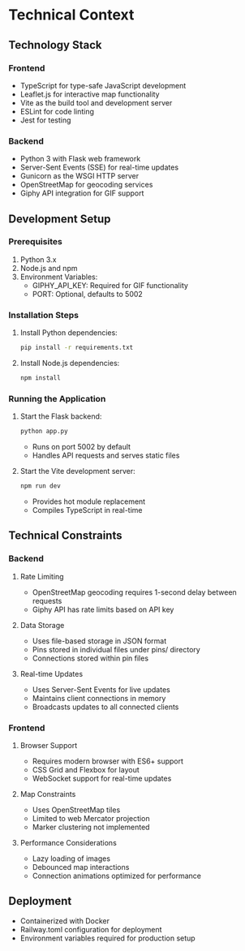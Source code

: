 # Technical Context

## Technology Stack

### Frontend
- TypeScript for type-safe JavaScript development
- Leaflet.js for interactive map functionality
- Vite as the build tool and development server
- ESLint for code linting
- Jest for testing

### Backend
- Python 3 with Flask web framework
- Server-Sent Events (SSE) for real-time updates
- Gunicorn as the WSGI HTTP server
- OpenStreetMap for geocoding services
- Giphy API integration for GIF support

## Development Setup

### Prerequisites
1. Python 3.x
2. Node.js and npm
3. Environment Variables:
   - GIPHY_API_KEY: Required for GIF functionality
   - PORT: Optional, defaults to 5002

### Installation Steps
1. Install Python dependencies:
   ```bash
   pip install -r requirements.txt
   ```

2. Install Node.js dependencies:
   ```bash
   npm install
   ```

### Running the Application
1. Start the Flask backend:
   ```bash
   python app.py
   ```
   - Runs on port 5002 by default
   - Handles API requests and serves static files

2. Start the Vite development server:
   ```bash
   npm run dev
   ```
   - Provides hot module replacement
   - Compiles TypeScript in real-time

## Technical Constraints

### Backend
1. Rate Limiting
   - OpenStreetMap geocoding requires 1-second delay between requests
   - Giphy API has rate limits based on API key

2. Data Storage
   - Uses file-based storage in JSON format
   - Pins stored in individual files under pins/ directory
   - Connections stored within pin files

3. Real-time Updates
   - Uses Server-Sent Events for live updates
   - Maintains client connections in memory
   - Broadcasts updates to all connected clients

### Frontend
1. Browser Support
   - Requires modern browser with ES6+ support
   - CSS Grid and Flexbox for layout
   - WebSocket support for real-time updates

2. Map Constraints
   - Uses OpenStreetMap tiles
   - Limited to web Mercator projection
   - Marker clustering not implemented

3. Performance Considerations
   - Lazy loading of images
   - Debounced map interactions
   - Connection animations optimized for performance

## Deployment
- Containerized with Docker
- Railway.toml configuration for deployment
- Environment variables required for production setup
